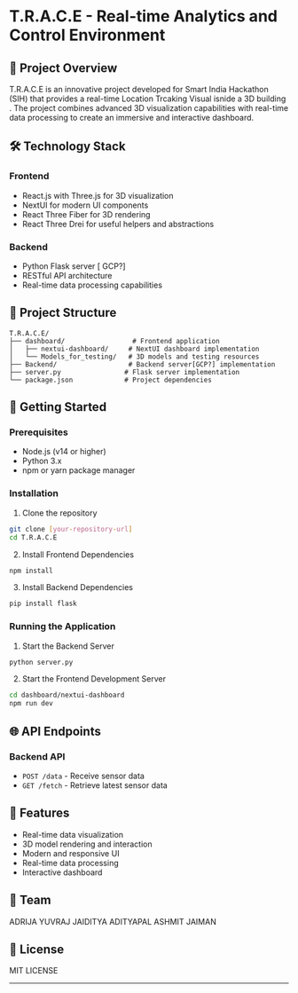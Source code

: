 # T.R.A.C.E - Real-time Analytics and Control Environment

## 🚀 Project Overview

T.R.A.C.E is an innovative project developed for Smart India Hackathon (SIH) that provides a real-time Location Trcaking Visual isnide a 3D building . The project combines advanced 3D visualization capabilities with real-time data processing to create an immersive and interactive dashboard.

## 🛠️ Technology Stack

### Frontend

- React.js with Three.js for 3D visualization
- NextUI for modern UI components
- React Three Fiber for 3D rendering
- React Three Drei for useful helpers and abstractions

### Backend

- Python Flask server [ GCP?]
- RESTful API architecture
- Real-time data processing capabilities

## 📁 Project Structure

```
T.R.A.C.E/
├── dashboard/                 # Frontend application
│   ├── nextui-dashboard/     # NextUI dashboard implementation
│   └── Models_for_testing/   # 3D models and testing resources
├── Backend/                  # Backend server[GCP?] implementation
├── server.py                # Flask server implementation
└── package.json             # Project dependencies
```

## 🚀 Getting Started

### Prerequisites

- Node.js (v14 or higher)
- Python 3.x
- npm or yarn package manager

### Installation

1. Clone the repository

```bash
git clone [your-repository-url]
cd T.R.A.C.E
```

2. Install Frontend Dependencies

```bash
npm install
```

3. Install Backend Dependencies

```bash
pip install flask
```

### Running the Application

1. Start the Backend Server

```bash
python server.py
```

2. Start the Frontend Development Server

```bash
cd dashboard/nextui-dashboard
npm run dev
```

## 🌐 API Endpoints

### Backend API

- `POST /data` - Receive sensor data
- `GET /fetch` - Retrieve latest sensor data

## 🎯 Features

- Real-time data visualization
- 3D model rendering and interaction
- Modern and responsive UI
- Real-time data processing
- Interactive dashboard

## 👥 Team

ADRIJA
YUVRAJ
JAIDITYA
ADITYAPAL
ASHMIT
JAIMAN

## 📝 License

MIT LICENSE



---


